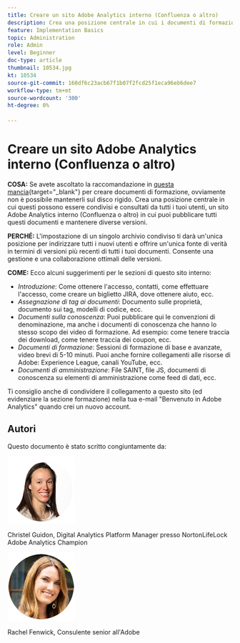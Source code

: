 ```yaml
---
title: Creare un sito Adobe Analytics interno (Confluenza o altro)
description: Crea una posizione centrale in cui i documenti di formazione possono essere condivisi e consultati da tutti i tuoi utenti.
feature: Implementation Basics
topic: Administration
role: Admin
level: Beginner
doc-type: article
thumbnail: 10534.jpg
kt: 10534
source-git-commit: 160df6c23acb67f1b07f2fcd25f1eca96eb6dee7
workflow-type: tm+mt
source-wordcount: '300'
ht-degree: 0%

---
```



# Creare un sito Adobe Analytics interno (Confluenza o altro)

**COSA:** Se avete ascoltato la raccomandazione in [questa mancia](create-basic-videos-and-training.md){target=&quot;_blank&quot;} per creare documenti di formazione, ovviamente non è possibile mantenerli sul disco rigido. Crea una posizione centrale in cui questi possono essere condivisi e consultati da tutti i tuoi utenti, un sito Adobe Analytics interno (Confluenza o altro) in cui puoi pubblicare tutti questi documenti e mantenere diverse versioni.

**PERCHÉ:** L&#39;impostazione di un singolo archivio condiviso ti darà un&#39;unica posizione per indirizzare tutti i nuovi utenti e offrire un&#39;unica fonte di verità in termini di versioni più recenti di tutti i tuoi documenti. Consente una gestione e una collaborazione ottimali delle versioni.

**COME:** Ecco alcuni suggerimenti per le sezioni di questo sito interno:

* _Introduzione_: Come ottenere l&#39;accesso, contatti, come effettuare l&#39;accesso, come creare un biglietto JIRA, dove ottenere aiuto, ecc.
* _Assegnazione di tag ai documenti_: Documento sulle proprietà, documento sui tag, modelli di codice, ecc.
* _Documenti sulla conoscenza_: Puoi pubblicare qui le convenzioni di denominazione, ma anche i documenti di conoscenza che hanno lo stesso scopo dei video di formazione. Ad esempio: come tenere traccia dei download, come tenere traccia dei coupon, ecc.
* _Documenti di formazione_: Sessioni di formazione di base e avanzate, video brevi di 5-10 minuti. Puoi anche fornire collegamenti alle risorse di Adobe: Experience League, canali YouTube, ecc.
* _Documenti di amministrazione_: File SAINT, file JS, documenti di conoscenza su elementi di amministrazione come feed di dati, ecc.

Ti consiglio anche di condividere il collegamento a questo sito (ed evidenziare la sezione formazione) nella tua e-mail &quot;Benvenuto in Adobe Analytics&quot; quando crei un nuovo account.


## Autori

Questo documento è stato scritto congiuntamente da:

![Christel Guidon](assets/Christel-Headshot-150.png)

Christel Guidon, Digital Analytics Platform Manager presso NortonLifeLock Adobe Analytics Champion

![Rachel Fenwick](assets/Rachel-Fenwick-150.png)

Rachel Fenwick, Consulente senior all&#39;Adobe
